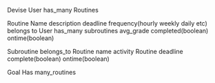 Devise User
has_many Routines

Routine
  Name description deadline frequency(hourly weekly daily etc) belongs to User has_many subroutines avg_grade completed(boolean) ontime(boolean)

Subroutine
belongs_to Routine name activity  Routine deadline complete(boolean) ontime(boolean)

Goal
Has many_routines
